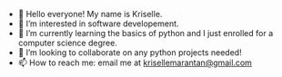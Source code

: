 - 👋 Hello everyone! My name is Kriselle. 
- 👀 I’m interested in software developement. 
- 🌱 I’m currently learning the basics of python and I just enrolled for a computer science degree.
- 💞️ I’m looking to collaborate on any python projects needed!
- 📫 How to reach me: email me at krisellemarantan@gmail.com

<!---
KriselleMarantan/KriselleMarantan is a ✨ special ✨ repository because its `README.md` (this file) appears on your GitHub profile.
You can click the Preview link to take a look at your changes.
-
